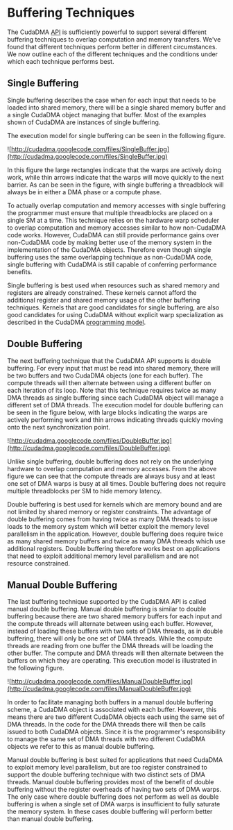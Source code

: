 

# Buffering Techniques #

The CudaDMA [API](Interface.md) is sufficiently powerful to support several different buffering techniques to overlap computation and memory transfers.  We've found that different techniques perform better in different circumstances.  We now outline each of the different techniques and the conditions under which each technique performs best.

## Single Buffering ##
Single buffering describes the case when for each input that needs to be loaded into shared memory, there will be a single shared memory buffer and a single CudaDMA object managing that buffer.  Most of the examples shown of CudaDMA are instances of single buffering.

The execution model for single buffering can be seen in the following figure.

![http://cudadma.googlecode.com/files/SingleBuffer.jpg](http://cudadma.googlecode.com/files/SingleBuffer.jpg)

In this figure the large rectangles indicate that the warps are actively doing work, while thin arrows indicate that the warps will move quickly to the next barrier.  As can be seen in the figure, with single buffering a threadblock will always be in either a DMA phase or a compute phase.

To actually overlap computation and memory accesses with single buffering the programmer must ensure that multiple threadblocks are placed on a single SM at a time.  This technique relies on the hardware warp scheduler to overlap computation and memory accesses similar to how non-CudaDMA code works.  However, CudaDMA can still provide performance gains over non-CudaDMA code by making better use of the memory system in the implementation of the CudaDMA objects.  Therefore even though single buffering uses the same overlapping technique as non-CudaDMA code, single buffering with CudaDMA is still capable of conferring performance benefits.

Single buffering is best used when resources such as shared memory and registers are already constrained.  These kernels cannot afford the additional register and shared memory usage of the other buffering techniques.  Kernels that are good candidates for single buffering, are also good candidates for using CudaDMA without explicit warp specialization as described in the CudaDMA [programming model](ProgrammingModel.md).

## Double Buffering ##
The next buffering technique that the CudaDMA API supports is double buffering.  For every input that must be read into shared memory, there will be two buffers and two CudaDMA objects (one for each buffer).  The compute threads will then alternate between using a different buffer on each iteration of its loop.  Note that this technique requires twice as many DMA threads as single buffering since each CudaDMA object will manage a different set of DMA threads.  The execution model for double buffering can be seen in the figure below, with large blocks indicating the warps are actively performing work and thin arrows indicating threads quickly moving onto the next synchronization point.

![http://cudadma.googlecode.com/files/DoubleBuffer.jpg](http://cudadma.googlecode.com/files/DoubleBuffer.jpg)

Unlike single buffering, double buffering does not rely on the underlying hardware to overlap computation and memory accesses.  From the above figure we can see that the compute threads are always busy and at least one set of DMA warps is busy at all times.  Double buffering does not require multiple threadblocks per SM to hide memory latency.

Double buffering is best used for kernels which are memory bound and are not limited by shared memory or register constraints.  The advantage of double buffering comes from having twice as many DMA threads to issue loads to the memory system which will better exploit the memory level parallelism in the application.  However, double buffering does require twice as many shared memory buffers and twice as many DMA threads which use additional registers.  Double buffering therefore works best on applications that need to exploit additional memory level parallelism and are not resource constrained.

## Manual Double Buffering ##
The last buffering technique supported by the CudaDMA API is called manual double buffering.  Manual double buffering is similar to double buffering because there are two shared memory buffers for each input and the compute threads will alternate between using each buffer.  However, instead of loading these buffers with two sets of DMA threads, as in double buffering, there will only be one set of DMA threads.  While the compute threads are reading from one buffer the DMA threads will be loading the other buffer.  The compute and DMA threads will then alternate between the buffers on which they are operating.  This execution model is illustrated in the following figure.

![http://cudadma.googlecode.com/files/ManualDoubleBuffer.jpg](http://cudadma.googlecode.com/files/ManualDoubleBuffer.jpg)

In order to facilitate managing both buffers in a manual double buffering scheme, a CudaDMA object is associated with each buffer.  However, this means there are two different CudaDMA objects each using the same set of DMA threads.  In the code for the DMA threads there will then be calls issued to both CudaDMA objects.  Since it is the programmer's responsibility to manage the same set of DMA threads with two different CudaDMA objects we refer to this as manual double buffering.

Manual double buffering is best suited for applications that need CudaDMA to exploit memory level parallelism, but are too register constrained to support the double buffering technique with two distinct sets of DMA threads.  Manual double buffering provides most of the benefit of double buffering without the register overheads of having two sets of DMA warps.  The only case where double buffering does not perform as well as double buffering is when a single set of DMA warps is insufficient to fully saturate the memory system.  In these cases double buffering will perform better than manual double buffering.